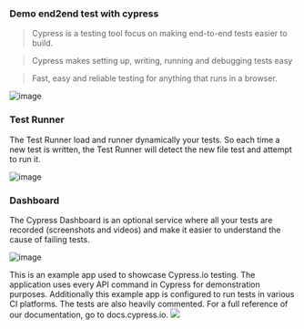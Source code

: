 ### Demo end2end test with cypress
> Cypress is a testing tool focus on making end-to-end tests easier to build.

> Cypress makes setting up, writing, running and debugging tests easy

> Fast, easy and reliable testing for anything that runs in a browser.

![image](https://user-images.githubusercontent.com/6057298/37976975-b5c0526e-31da-11e8-9898-76a2a829cc80.png)

### Test Runner

The Test Runner load and runner dynamically your tests.
So each time a new test is written,
the Test Runner will detect the new file test
and attempt to run it.

![image](https://user-images.githubusercontent.com/6057298/37977874-9a959aec-31dc-11e8-9df8-ae68c5ed448e.png)


### Dashboard

The Cypress Dashboard is an optional service
where all your tests are recorded (screenshots and videos) and make it easier to understand the cause of failing tests.

![image](https://user-images.githubusercontent.com/6057298/37978812-d79be390-31de-11e8-8d6a-a9d8e458958a.png)

This is an example app used to showcase Cypress.io testing. The application uses every API command in Cypress for demonstration purposes. Additionally this example app is configured to run tests in various CI platforms. The tests are also heavily commented. For a full reference of our documentation, go to docs.cypress.io.
![](cypress.gif)
